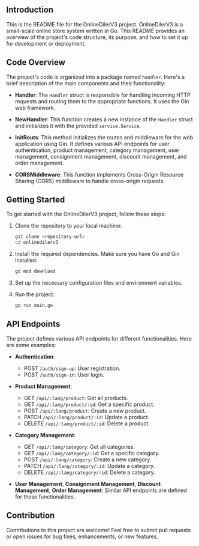 ## Introduction

This is the README file for the OnlineDilerV3 project. OnlineDilerV3 is a small-scale online store system written in Go. This README provides an overview of the project's code structure, its purpose, and how to set it up for development or deployment.

## Code Overview

The project's code is organized into a package named `handler`. Here's a brief description of the main components and their functionality:

- **Handler**: The `Handler` struct is responsible for handling incoming HTTP requests and routing them to the appropriate functions. It uses the Gin web framework.

- **NewHandler**: This function creates a new instance of the `Handler` struct and initializes it with the provided `service.Service`.

- **InitRouts**: This method initializes the routes and middleware for the web application using Gin. It defines various API endpoints for user authentication, product management, category management, user management, consignment management, discount management, and order management.

- **CORSMiddleware**: This function implements Cross-Origin Resource Sharing (CORS) middleware to handle cross-origin requests.

## Getting Started

To get started with the OnlineDilerV3 project, follow these steps:

1. Clone the repository to your local machine:

   ```bash
   git clone <repository-url>
   cd onlinedilerv3
   ```

2. Install the required dependencies. Make sure you have Go and Gin installed:

   ```bash
   go mod download
   ```

3. Set up the necessary configuration files and environment variables.

4. Run the project:

   ```bash
   go run main.go
   ```

## API Endpoints

The project defines various API endpoints for different functionalities. Here are some examples:

- **Authentication**:
  - POST `/auth/sign-up`: User registration.
  - POST `/auth/sign-in`: User login.

- **Product Management**:
  - GET `/api/:lang/product`: Get all products.
  - GET `/api/:lang/product/:id`: Get a specific product.
  - POST `/api/:lang/product`: Create a new product.
  - PATCH `/api/:lang/product/:id`: Update a product.
  - DELETE `/api/:lang/product/:id`: Delete a product.

- **Category Management**:
  - GET `/api/:lang/category`: Get all categories.
  - GET `/api/:lang/category/:id`: Get a specific category.
  - POST `/api/:lang/category`: Create a new category.
  - PATCH `/api/:lang/category/:id`: Update a category.
  - DELETE `/api/:lang/category/:id`: Delete a category.

- **User Management**, **Consignment Management**, **Discount Management**, **Order Management**: Similar API endpoints are defined for these functionalities.

## Contribution

Contributions to this project are welcome! Feel free to submit pull requests or open issues for bug fixes, enhancements, or new features.

